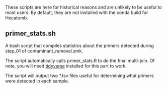 These scripts are here for historical reasons and are unlikely to be useful to most users.
By default, they are not installed with the conda build for Hecatomb.


## primer_stats.sh
A bash script that compiles statistics about the primers detected during step_01 of contaminant_removal.smk.

The script automatically calls primer_stats.R to do the final multi-join. 
Of note, you will need [tidyverse](https://www.tidyverse.org) installed for this part to work.

The script will output two *.tsv files useful for determining what primers were detected in each sample.
